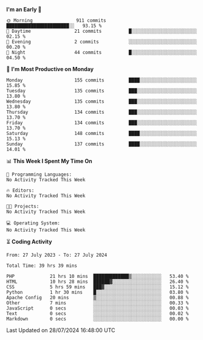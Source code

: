 
<!--START_SECTION:week-->
**I'm an Early 🐤** 

```text
🌞 Morning                911 commits         ███████████████████████░░   93.15 % 
🌆 Daytime                21 commits          █░░░░░░░░░░░░░░░░░░░░░░░░   02.15 % 
🌃 Evening                2 commits           ░░░░░░░░░░░░░░░░░░░░░░░░░   00.20 % 
🌙 Night                  44 commits          █░░░░░░░░░░░░░░░░░░░░░░░░   04.50 % 
```
📅 **I'm Most Productive on Monday** 

```text
Monday                   155 commits         ████░░░░░░░░░░░░░░░░░░░░░   15.85 % 
Tuesday                  135 commits         ███░░░░░░░░░░░░░░░░░░░░░░   13.80 % 
Wednesday                135 commits         ███░░░░░░░░░░░░░░░░░░░░░░   13.80 % 
Thursday                 134 commits         ███░░░░░░░░░░░░░░░░░░░░░░   13.70 % 
Friday                   134 commits         ███░░░░░░░░░░░░░░░░░░░░░░   13.70 % 
Saturday                 148 commits         ████░░░░░░░░░░░░░░░░░░░░░   15.13 % 
Sunday                   137 commits         ████░░░░░░░░░░░░░░░░░░░░░   14.01 % 
```


📊 **This Week I Spent My Time On** 

```text
💬 Programming Languages: 
No Activity Tracked This Week

🔥 Editors: 
No Activity Tracked This Week

🐱‍💻 Projects: 
No Activity Tracked This Week

💻 Operating System: 
No Activity Tracked This Week
```


<!--END_SECTION:week-->

⏳ **Coding Activity**

<!--START_SECTION:alltime-->

```text
From: 27 July 2023 - To: 27 July 2024

Total Time: 39 hrs 39 mins

PHP             21 hrs 10 mins  █████████████▒░░░░░░░░░░░   53.40 %
HTML            10 hrs 28 mins  ██████▓░░░░░░░░░░░░░░░░░░   26.40 %
CSS             5 hrs 59 mins   ███▓░░░░░░░░░░░░░░░░░░░░░   15.12 %
Python          1 hr 30 mins    █░░░░░░░░░░░░░░░░░░░░░░░░   03.80 %
Apache Config   20 mins         ▒░░░░░░░░░░░░░░░░░░░░░░░░   00.88 %
Other           7 mins          ░░░░░░░░░░░░░░░░░░░░░░░░░   00.33 %
JavaScript      0 secs          ░░░░░░░░░░░░░░░░░░░░░░░░░   00.03 %
Text            0 secs          ░░░░░░░░░░░░░░░░░░░░░░░░░   00.02 %
Markdown        0 secs          ░░░░░░░░░░░░░░░░░░░░░░░░░   00.00 %
```

<!--END_SECTION:alltime-->
<!--START_SECTION:date-->

 Last Updated on 28/07/2024 16:48:00 UTC
<!--END_SECTION:date-->
